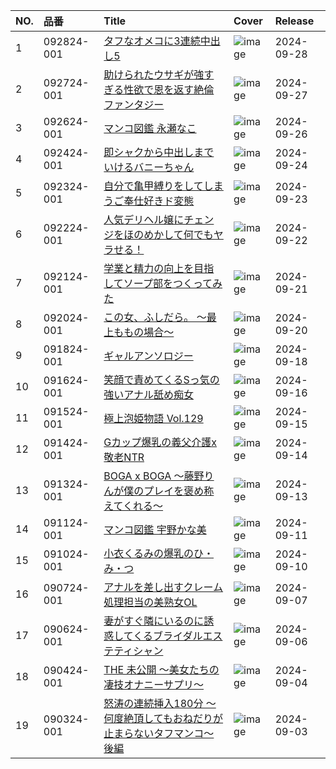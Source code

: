|NO.|品番|Title|Cover|Release|
|:---|:---|:---|:---|:---|
1|092824-001|[タフなオメコに3連続中出し5](https://www.avmoive.top/index.php/archives/34876/)|![image](https://www.caribbeancom.com/moviepages/092824-001/images/l_l.jpg)|2024-09-28
2|092724-001|[助けられたウサギが強すぎる性欲で恩を返す絶倫ファンタジー](https://www.avmoive.top/index.php/archives/34877/)|![image](https://www.caribbeancom.com/moviepages/092724-001/images/l_l.jpg)|2024-09-27
3|092624-001|[マンコ図鑑 永瀬なこ](https://www.avmoive.top/index.php/archives/35150/)|![image](https://www.caribbeancom.com/moviepages/092624-001/images/l_l.jpg)|2024-09-26
4|092424-001|[即シャクから中出しまでいけるバニーちゃん](https://www.avmoive.top/index.php/archives/34878/)|![image](https://www.caribbeancom.com/moviepages/092424-001/images/l_l.jpg)|2024-09-24
5|092324-001|[自分で亀甲縛りをしてしまうご奉仕好きド変態](https://www.avmoive.top/index.php/archives/34879/)|![image](https://www.caribbeancom.com/moviepages/092324-001/images/l_l.jpg)|2024-09-23
6|092224-001|[人気デリヘル嬢にチェンジをほのめかして何でもヤラせる！](https://www.avmoive.top/index.php/archives/34880/)|![image](https://www.caribbeancom.com/moviepages/092224-001/images/l_l.jpg)|2024-09-22
7|092124-001|[学業と精力の向上を目指してソープ部をつくってみた](https://www.avmoive.top/index.php/archives/34881/)|![image](https://www.caribbeancom.com/moviepages/092124-001/images/l_l.jpg)|2024-09-21
8|092024-001|[この女、ふしだら。 ～最上ももの場合～](https://www.avmoive.top/index.php/archives/34882/)|![image](https://www.caribbeancom.com/moviepages/092024-001/images/l_l.jpg)|2024-09-20
9|091824-001|[ギャルアンソロジー](https://www.avmoive.top/index.php/archives/34883/)|![image](https://www.caribbeancom.com/moviepages/091824-001/images/l_l.jpg)|2024-09-18
10|091624-001|[笑顔で責めてくるSっ気の強いアナル舐め痴女](https://www.avmoive.top/index.php/archives/34884/)|![image](https://www.caribbeancom.com/moviepages/091624-001/images/l_l.jpg)|2024-09-16
11|091524-001|[極上泡姫物語 Vol.129](https://www.avmoive.top/index.php/archives/34885/)|![image](https://www.caribbeancom.com/moviepages/091524-001/images/l_l.jpg)|2024-09-15
12|091424-001|[Gカップ爆乳の義父介護x敬老NTR](https://www.avmoive.top/index.php/archives/34886/)|![image](https://www.caribbeancom.com/moviepages/091424-001/images/l_l.jpg)|2024-09-14
13|091324-001|[BOGA x BOGA ～藤野りんが僕のプレイを褒め称えてくれる～](https://www.avmoive.top/index.php/archives/34887/)|![image](https://www.caribbeancom.com/moviepages/091324-001/images/l_l.jpg)|2024-09-13
14|091124-001|[マンコ図鑑 宇野かな美](https://www.avmoive.top/index.php/archives/34888/)|![image](https://www.caribbeancom.com/moviepages/091124-001/images/l_l.jpg)|2024-09-11
15|091024-001|[小衣くるみの爆乳のひ・み・つ](https://www.avmoive.top/index.php/archives/34889/)|![image](https://www.caribbeancom.com/moviepages/091024-001/images/l_l.jpg)|2024-09-10
16|090724-001|[アナルを差し出すクレーム処理担当の美熟女OL](https://www.avmoive.top/index.php/archives/34890/)|![image](https://www.caribbeancom.com/moviepages/090724-001/images/l_l.jpg)|2024-09-07
17|090624-001|[妻がすぐ隣にいるのに誘惑してくるブライダルエステティシャン](https://www.avmoive.top/index.php/archives/34891/)|![image](https://www.caribbeancom.com/moviepages/090624-001/images/l_l.jpg)|2024-09-06
18|090424-001|[THE 未公開 ～美女たちの凄技オナニーサプリ～](https://www.avmoive.top/index.php/archives/35151/)|![image](https://www.caribbeancom.com/moviepages/090424-001/images/l_l.jpg)|2024-09-04
19|090324-001|[怒涛の連続挿入180分 ～何度絶頂してもおねだりが止まらないタフマンコ～ 後編](https://www.avmoive.top/index.php/archives/34892/)|![image](https://www.caribbeancom.com/moviepages/090324-001/images/l_l.jpg)|2024-09-03